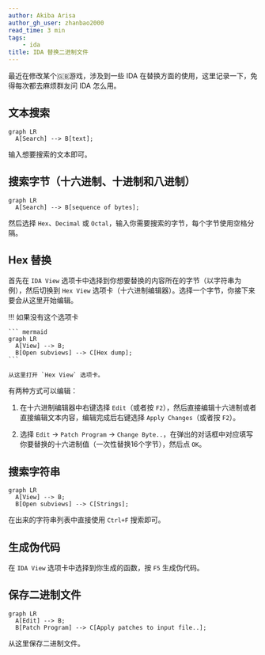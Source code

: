 ```yaml
---
author: Akiba Arisa
author_gh_user: zhanbao2000
read_time: 3 min
tags:
    - ida
title: IDA 替换二进制文件
---
```


最近在修改某个🇬🇧游戏，涉及到一些 IDA 在替换方面的使用，这里记录一下，免得每次都去麻烦群友问 IDA 怎么用。

## 文本搜索

``` mermaid
graph LR
  A[Search] --> B[text];
```

输入想要搜索的文本即可。

## 搜索字节（十六进制、十进制和八进制）

``` mermaid
graph LR
  A[Search] --> B[sequence of bytes];
```

然后选择 `Hex`、`Decimal` 或 `Octal`，输入你需要搜索的字节，每个字节使用空格分隔。

## Hex 替换

首先在 `IDA View` 选项卡中选择到你想要替换的内容所在的字节（以字符串为例），然后切换到 `Hex View` 选项卡（十六进制编辑器）。选择一个字节，你接下来要会从这里开始编辑。

!!! 如果没有这个选项卡

    ``` mermaid
    graph LR
      A[View] --> B;
      B[Open subviews] --> C[Hex dump];
    ```

    从这里打开 `Hex View` 选项卡。

有两种方式可以编辑：

1. 在十六进制编辑器中右键选择 `Edit`（或者按 `F2`），然后直接编辑十六进制或者直接编辑文本内容，编辑完成后右键选择 `Apply Changes`（或者按 `F2`）。

2. 选择 `Edit` -> `Patch Program` -> `Change Byte..`，在弹出的对话框中对应填写你要替换的十六进制值（一次性替换16个字节），然后点 `OK`。

## 搜索字符串

``` mermaid
graph LR
  A[View] --> B;
  B[Open subviews] --> C[Strings];
```

在出来的字符串列表中直接使用 `Ctrl+F` 搜索即可。

## 生成伪代码

在 `IDA View` 选项卡中选择到你生成的函数，按 `F5` 生成伪代码。

## 保存二进制文件

``` mermaid
graph LR
  A[Edit] --> B;
  B[Patch Program] --> C[Apply patches to input file..];
```
从这里保存二进制文件。
